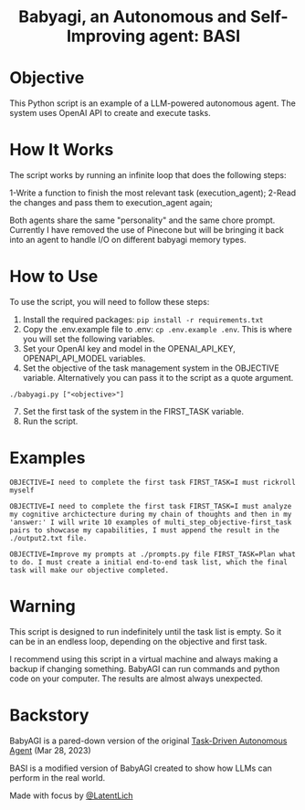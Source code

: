 <h1 align="center">
 Babyagi, an Autonomous and Self-Improving agent: BASI
</h1>

# Objective
This Python script is an example of a LLM-powered autonomous agent. The system uses OpenAI API to create and execute tasks. 


# How It Works<a name="how-it-works"></a>
The script works by running an infinite loop that does the following steps:

1-Write a function to finish the most relevant task (execution_agent);
2-Read the changes and pass them to execution_agent again;

Both agents share the same "personality" and the same chore prompt. Currently I have removed the use of Pinecone but will be bringing it back into an agent to handle I/O on different babyagi memory types.

# How to Use<a name="how-to-use"></a>
To use the script, you will need to follow these steps:

1. Install the required packages: `pip install -r requirements.txt`
2. Copy the .env.example file to .env: `cp .env.example .env`. This is where you will set the following variables.
3. Set your OpenAI key and model in the OPENAI_API_KEY, OPENAPI_API_MODEL variables.
6. Set the objective of the task management system in the OBJECTIVE variable. Alternatively you can pass it to the script as a quote argument.
```
./babyagi.py ["<objective>"]
```
7. Set the first task of the system in the FIRST_TASK variable.
8. Run the script.

# Examples
``OBJECTIVE=I need to complete the first task
FIRST_TASK=I must rickroll myself``

``OBJECTIVE=I need to complete the first task
FIRST_TASK=I must analyze my cognitive archictecture during my chain of thoughts and then in my 'answer:' I will write 10 examples of multi_step_objective-first_task pairs to showcase my capabilities, I must append the result in the ./output2.txt file.``

``OBJECTIVE=Improve my prompts at ./prompts.py file
FIRST_TASK=Plan what to do. I must create a initial end-to-end task list, which the final task will make our objective completed.``

# Warning<a name="continous-script-warning"></a>
This script is designed to run indefinitely until the task list is empty. So it can be in an endless loop, depending on the objective and first task.

I recommend using this script in a virtual machine and always making a backup if changing something. BabyAGI can run commands and python code on your computer. The results are almost always unexpected.


# Backstory
BabyAGI is a pared-down version of the original [Task-Driven Autonomous Agent](https://twitter.com/yoheinakajima/status/1640934493489070080?s=20) (Mar 28, 2023)

BASI is a modified version of BabyAGI created to show how LLMs can perform in the real world.

Made with focus by [@LatentLich](https://twitter.com/LatentLich)
